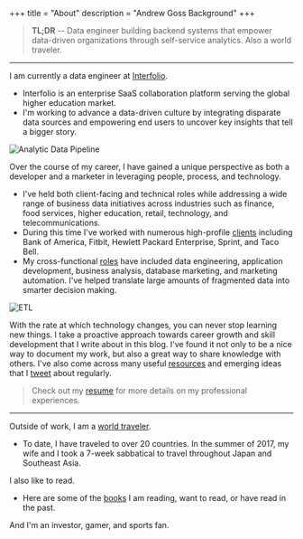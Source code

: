 +++
title = "About"
description = "Andrew Goss Background"
+++
> <b>TL;DR</b> -- Data engineer building backend systems that empower data-driven organizations through self-service analytics. Also a world traveler.

<hr>

I am currently a data engineer at <a href="https://www.interfolio.com" target="_blank">Interfolio</a>.

* Interfolio is an enterprise SaaS collaboration platform serving the global higher education market.
* I'm working to advance a data-driven culture by integrating disparate data sources and empowering end users to uncover key insights that tell a bigger story.

![Analytic Data Pipeline](/img/data_pipeline.png "Analytic Data Pipeline")

Over the course of my career, I have gained a unique perspective as both a developer and a marketer in leveraging people, process, and technology.

* I've held both client-facing and technical roles while addressing a wide range of business data initiatives across industries such as finance, food services, higher education, retail, technology, and telecommunications. 
* During this time I've worked with numerous high-profile <a href="/resume/#clients_served">clients</a> including Bank of America, Fitbit, Hewlett Packard Enterprise, Sprint, and Taco Bell.
* My cross-functional <a href="/resume/#work_experience">roles</a> have included data engineering, application development, business analysis, database marketing, and marketing automation. I've helped translate large amounts of fragmented data into smarter decision making.

![ETL](/img/etl.png "ETL")

With the rate at which technology changes, you can never stop learning new things. I take a proactive approach towards career growth and skill development that I write about in this blog. I've found it not only to be a nice way to document my work, but also a great way to share knowledge with others. I've also come across many useful <a href="/resources">resources</a> and emerging ideas that I <a href="https://twitter.com/andrewrgoss" target="_blank">tweet</a> about regularly.

> Check out my <a href="/resume">resume</a> for more details on my professional experiences.

<hr>

Outside of work, I am a <a href="/travel">world traveler</a>.

* To date, I have traveled to over 20 countries. In the summer of 2017, my wife and I took a 7-week sabbatical to travel throughout Japan and Southeast Asia.

I also like to read.

* Here are some of the <a href="/books">books</a> I am reading, want to read, or have read in the past.

And I'm an investor, gamer, and sports fan.